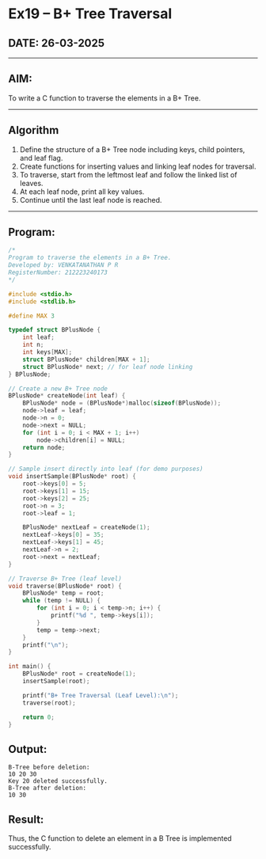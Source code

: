# Ex19 – B+ Tree Traversal

## DATE: 26-03-2025

---

## AIM:
To write a C function to traverse the elements in a B+ Tree.

---

## Algorithm

1. Define the structure of a B+ Tree node including keys, child pointers, and leaf flag.
2. Create functions for inserting values and linking leaf nodes for traversal.
3. To traverse, start from the leftmost leaf and follow the linked list of leaves.
4. At each leaf node, print all key values.
5. Continue until the last leaf node is reached.

---

## Program:

```c
/*
Program to traverse the elements in a B+ Tree.
Developed by: VENKATANATHAN P R
RegisterNumber: 212223240173
*/

#include <stdio.h>
#include <stdlib.h>

#define MAX 3

typedef struct BPlusNode {
    int leaf;
    int n;
    int keys[MAX];
    struct BPlusNode* children[MAX + 1];
    struct BPlusNode* next; // for leaf node linking
} BPlusNode;

// Create a new B+ Tree node
BPlusNode* createNode(int leaf) {
    BPlusNode* node = (BPlusNode*)malloc(sizeof(BPlusNode));
    node->leaf = leaf;
    node->n = 0;
    node->next = NULL;
    for (int i = 0; i < MAX + 1; i++)
        node->children[i] = NULL;
    return node;
}

// Sample insert directly into leaf (for demo purposes)
void insertSample(BPlusNode* root) {
    root->keys[0] = 5;
    root->keys[1] = 15;
    root->keys[2] = 25;
    root->n = 3;
    root->leaf = 1;

    BPlusNode* nextLeaf = createNode(1);
    nextLeaf->keys[0] = 35;
    nextLeaf->keys[1] = 45;
    nextLeaf->n = 2;
    root->next = nextLeaf;
}

// Traverse B+ Tree (leaf level)
void traverse(BPlusNode* root) {
    BPlusNode* temp = root;
    while (temp != NULL) {
        for (int i = 0; i < temp->n; i++) {
            printf("%d ", temp->keys[i]);
        }
        temp = temp->next;
    }
    printf("\n");
}

int main() {
    BPlusNode* root = createNode(1);
    insertSample(root);

    printf("B+ Tree Traversal (Leaf Level):\n");
    traverse(root);

    return 0;
}
```
## Output:
```
B-Tree before deletion:
10 20 30 
Key 20 deleted successfully.
B-Tree after deletion:
10 30 
```
## Result:
Thus, the C function to delete an element in a B Tree is implemented successfully.
